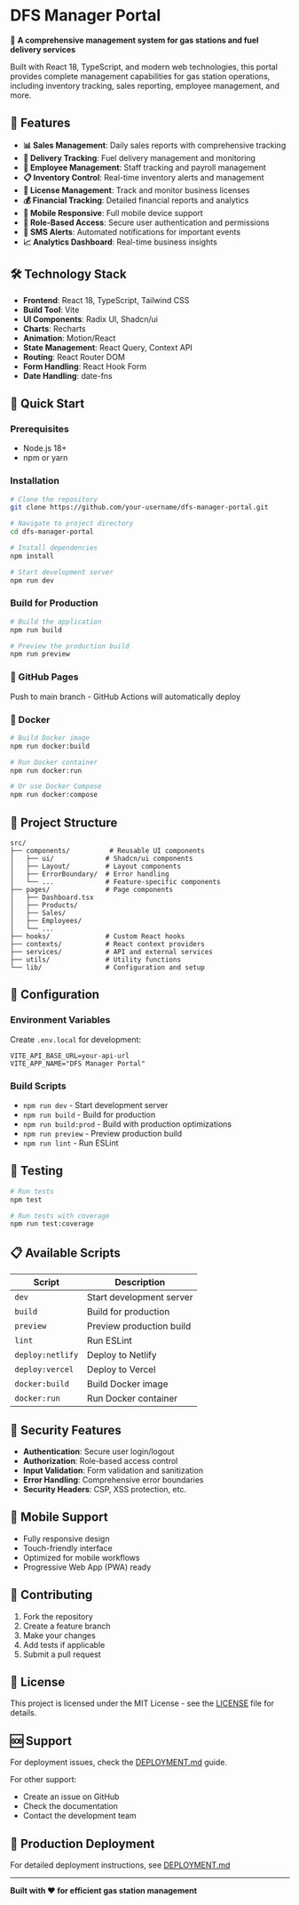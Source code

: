 # DFS Manager Portal

🚀 **A comprehensive management system for gas stations and fuel delivery services**

Built with React 18, TypeScript, and modern web technologies, this portal provides complete management capabilities for gas station operations, including inventory tracking, sales reporting, employee management, and more.

## 🌟 Features

- **📊 Sales Management**: Daily sales reports with comprehensive tracking
- **🚛 Delivery Tracking**: Fuel delivery management and monitoring
- **👥 Employee Management**: Staff tracking and payroll management
- **📋 Inventory Control**: Real-time inventory alerts and management
- **📄 License Management**: Track and monitor business licenses
- **💰 Financial Tracking**: Detailed financial reports and analytics
- **📱 Mobile Responsive**: Full mobile device support
- **🔐 Role-Based Access**: Secure user authentication and permissions
- **📧 SMS Alerts**: Automated notifications for important events
- **📈 Analytics Dashboard**: Real-time business insights

## 🛠️ Technology Stack

- **Frontend**: React 18, TypeScript, Tailwind CSS
- **Build Tool**: Vite
- **UI Components**: Radix UI, Shadcn/ui
- **Charts**: Recharts
- **Animation**: Motion/React
- **State Management**: React Query, Context API
- **Routing**: React Router DOM
- **Form Handling**: React Hook Form
- **Date Handling**: date-fns

## 🚀 Quick Start

### Prerequisites
- Node.js 18+ 
- npm or yarn

### Installation

```bash
# Clone the repository
git clone https://github.com/your-username/dfs-manager-portal.git

# Navigate to project directory
cd dfs-manager-portal

# Install dependencies
npm install

# Start development server
npm run dev
```

### Build for Production

```bash
# Build the application
npm run build

# Preview the production build
npm run preview
```

### 🐙 GitHub Pages
Push to main branch - GitHub Actions will automatically deploy

### 🐳 Docker
```bash
# Build Docker image
npm run docker:build

# Run Docker container
npm run docker:run

# Or use Docker Compose
npm run docker:compose
```

## 📁 Project Structure

```
src/
├── components/          # Reusable UI components
│   ├── ui/             # Shadcn/ui components
│   ├── Layout/         # Layout components
│   ├── ErrorBoundary/  # Error handling
│   └── ...             # Feature-specific components
├── pages/              # Page components
│   ├── Dashboard.tsx
│   ├── Products/
│   ├── Sales/
│   ├── Employees/
│   └── ...
├── hooks/              # Custom React hooks
├── contexts/           # React context providers
├── services/           # API and external services
├── utils/              # Utility functions
└── lib/                # Configuration and setup
```

## 🔧 Configuration

### Environment Variables
Create `.env.local` for development:
```env
VITE_API_BASE_URL=your-api-url
VITE_APP_NAME="DFS Manager Portal"
```

### Build Scripts
- `npm run dev` - Start development server
- `npm run build` - Build for production
- `npm run build:prod` - Build with production optimizations
- `npm run preview` - Preview production build
- `npm run lint` - Run ESLint

## 🧪 Testing

```bash
# Run tests
npm test

# Run tests with coverage
npm run test:coverage
```

## 📋 Available Scripts

| Script | Description |
|--------|-------------|
| `dev` | Start development server |
| `build` | Build for production |
| `preview` | Preview production build |
| `lint` | Run ESLint |
| `deploy:netlify` | Deploy to Netlify |
| `deploy:vercel` | Deploy to Vercel |
| `docker:build` | Build Docker image |
| `docker:run` | Run Docker container |

## 🔐 Security Features

- **Authentication**: Secure user login/logout
- **Authorization**: Role-based access control
- **Input Validation**: Form validation and sanitization
- **Error Handling**: Comprehensive error boundaries
- **Security Headers**: CSP, XSS protection, etc.

## 📱 Mobile Support

- Fully responsive design
- Touch-friendly interface
- Optimized for mobile workflows
- Progressive Web App (PWA) ready

## 🤝 Contributing

1. Fork the repository
2. Create a feature branch
3. Make your changes
4. Add tests if applicable
5. Submit a pull request

## 📄 License

This project is licensed under the MIT License - see the [LICENSE](LICENSE) file for details.

## 🆘 Support

For deployment issues, check the [DEPLOYMENT.md](DEPLOYMENT.md) guide.

For other support:
- Create an issue on GitHub
- Check the documentation
- Contact the development team

## 🚀 Production Deployment

For detailed deployment instructions, see [DEPLOYMENT.md](DEPLOYMENT.md)

---

**Built with ❤️ for efficient gas station management**